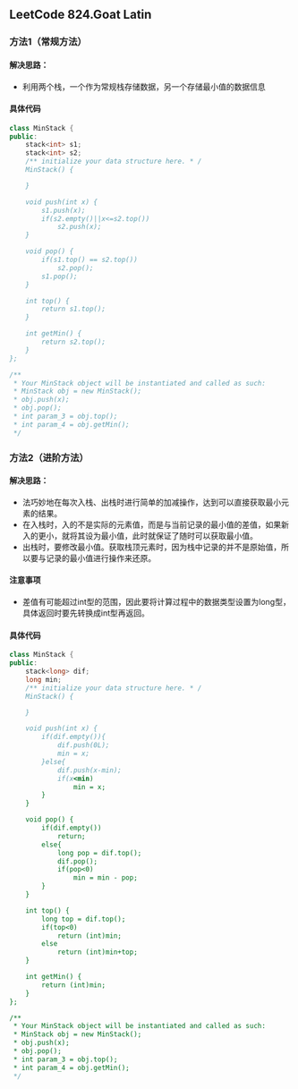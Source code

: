 ## LeetCode 824.Goat Latin

### 方法1（常规方法）
#### 解决思路：    
* 利用两个栈，一个作为常规栈存储数据，另一个存储最小值的数据信息
#### 具体代码

```c++
class MinStack {
public:
    stack<int> s1;
    stack<int> s2;
    /** initialize your data structure here. * /
    MinStack() {

    }

    void push(int x) {
        s1.push(x);
        if(s2.empty()||x<=s2.top())
            s2.push(x);
    }

    void pop() {
        if(s1.top() == s2.top())
            s2.pop();
        s1.pop();
    }

    int top() {
        return s1.top();
    }

    int getMin() {
        return s2.top();
    }
};

/**
 * Your MinStack object will be instantiated and called as such:
 * MinStack obj = new MinStack();
 * obj.push(x);
 * obj.pop();
 * int param_3 = obj.top();
 * int param_4 = obj.getMin();
 */
```

### 方法2（进阶方法）
#### 解决思路：    
* 法巧妙地在每次入栈、出栈时进行简单的加减操作，达到可以直接获取最小元素的结果。
* 在入栈时，入的不是实际的元素值，而是与当前记录的最小值的差值，如果新入的更小，就将其设为最小值，此时就保证了随时可以获取最小值。
* 出栈时，要修改最小值。获取栈顶元素时，因为栈中记录的并不是原始值，所以要与记录的最小值进行操作来还原。
#### 注意事项
* 差值有可能超过int型的范围，因此要将计算过程中的数据类型设置为long型，具体返回时要先转换成int型再返回。
#### 具体代码
```c++
class MinStack {
public:
    stack<long> dif;
    long min;
    /** initialize your data structure here. * /
    MinStack() {

    }

    void push(int x) {
        if(dif.empty()){
            dif.push(0L);
            min = x;
        }else{
            dif.push(x-min);
            if(x<min)
                min = x;
        }
    }

    void pop() {
        if(dif.empty())
            return;
        else{
            long pop = dif.top();
            dif.pop();
            if(pop<0)
                min = min - pop;
        }
    }

    int top() {
        long top = dif.top();
        if(top<0)
            return (int)min;
        else
            return (int)min+top;
    }

    int getMin() {
        return (int)min;
    }
};

/**
 * Your MinStack object will be instantiated and called as such:
 * MinStack obj = new MinStack();
 * obj.push(x);
 * obj.pop();
 * int param_3 = obj.top();
 * int param_4 = obj.getMin();
 */
 ```

